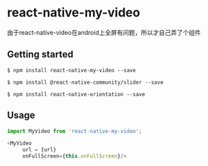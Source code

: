 
# react-native-my-video
由于react-native-video在android上全屏有问题，所以才自己弄了个组件
## Getting started

`$ npm install react-native-my-video --save`

`$ npm install @react-native-community/slider --save`

`$ npm install react-native-orientation --save`

## Usage
```javascript
import MyVideo from 'react-native-my-video';

<MyVideo
     url = {url}
     onFullScreen={this.onFullScreen}/>
```
  
